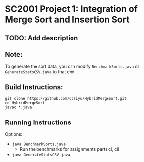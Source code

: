 # SC2001 Project 1: Integration of Merge Sort and Insertion Sort #

## TODO: Add description

## Note:
To generate the sort data, you can modify `BenchmarkSorts.java` or `GenerateStatsCSV.java` to that end.

## Build Instructions:
```
git clone https://github.com/Coziyu/HybridMergeSort.git
cd HybridMergeSort
javac *.java
```

## Running Instructions:
Options:
- `java BenchmarkSorts.java`
  - Run the benchmarks for assignments parts ci, cii
- `java GenerateStatsCSV.java`